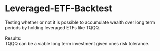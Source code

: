 # Leveraged-ETF-Backtest
Testing whether or not it is possible to accumulate wealth over long term periods by holding leveraged ETFs like TQQQ.
<br />
<br />
Results:  <br />
TQQQ can be a viable long term investment given ones risk tolerance.